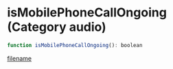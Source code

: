 # isMobilePhoneCallOngoing (Category audio)

```js
function isMobilePhoneCallOngoing(): boolean
```

[filename](isMobilePhoneCallOngoing_m.md ':include')
